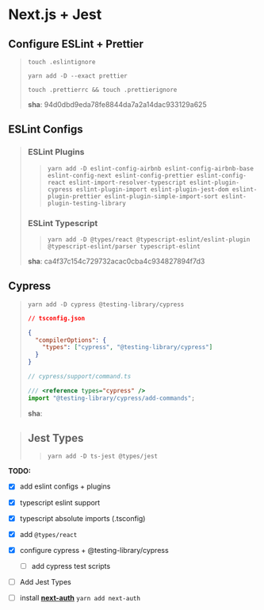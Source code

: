 # Next.js + Jest



## Configure ESLint + Prettier 

> ```shell
> touch .eslintignore
> ```
>
> ```shell
> yarn add -D --exact prettier
> ```
>
> ```shell
> touch .prettierrc && touch .prettierignore
> ```
>
> **sha**: 94d0dbd9eda78fe8844da7a2a14dac933129a625



## ESLint Configs

> ### ESLint Plugins
>
> > ```shell
> > yarn add -D eslint-config-airbnb eslint-config-airbnb-base eslint-config-next eslint-config-prettier eslint-config-react eslint-import-resolver-typescript eslint-plugin-cypress eslint-plugin-import eslint-plugin-jest-dom eslint-plugin-prettier eslint-plugin-simple-import-sort eslint-plugin-testing-library
> > ```
>
> 
>
> ### ESLint Typescript
>
> > ```shell
> > yarn add -D @types/react @typescript-eslint/eslint-plugin @typescript-eslint/parser typescript-eslint
> > ```
>
> **sha**: ca4f37c154c729732acac0cba4c934827894f7d3



## Cypress

> ```shell
> yarn add -D cypress @testing-library/cypress
> ```
>
> ```json
> // tsconfig.json
> 
> {
>   "compilerOptions": {
>     "types": ["cypress", "@testing-library/cypress"]
>   }
> }
> ```
>
> ```js
> // cypress/support/command.ts
> 
> /// <reference types="cypress" />
> import "@testing-library/cypress/add-commands";
> ```
>
> **sha**: 

>## Jest Types
>
>>```shell
>>yarn add -D ts-jest @types/jest
>>```
>
>



**TODO:**

- [x] add eslint configs + plugins
- [x] typescript eslint support
- [x] typescript absolute imports (.tsconfig)
- [x] add `@types/react`
- [x] configure cypress + @testing-library/cypress 
  - [ ] add cypress test scripts
- [ ] Add Jest Types
- [ ] install **[next-auth](https://next-auth.js.org/getting-started/example)** `yarn add next-auth`

